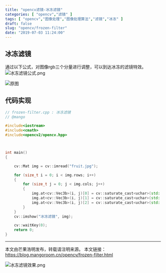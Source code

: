 ```yaml
---
title: "opencv滤镜-冰冻滤镜"
categories: [ "opencv","滤镜" ]
tags: [ "opencv","图像处理","图像处理算法","滤镜","冰冻" ]
draft: false
slug: "opencv/frozen-filter"
date: "2019-07-03 11:24:00"
---
```


## 冰冻滤镜

通过以下公式，对图像rgb三个分量进行调整，可以到达冰冻的滤镜特效。
![冰冻滤镜公式.png][1]

![原图](https://mangoroom.cn/usr/uploads/2019/07/3135764183.jpg)

## 代码实现

```c++
// frozen-filter.cpp : 冰冻滤镜
// @mango

#include<iostream>
#include<cmath>
#include<opencv2/opencv.hpp>



int main()
{

	cv::Mat img = cv::imread("fruit.jpg");

	for (size_t i = 0; i < img.rows; i++)
	{
		for (size_t j = 0; j < img.cols; j++)
		{
			img.at<cv::Vec3b>(i, j)[0] = cv::saturate_cast<uchar>(std::abs(img.at<cv::Vec3b>(i, j)[0] - img.at<cv::Vec3b>(i, j)[1] - img.at<cv::Vec3b>(i, j)[2]) * 3 >> 2);// blue
			img.at<cv::Vec3b>(i, j)[1] = cv::saturate_cast<uchar>(std::abs(img.at<cv::Vec3b>(i, j)[1] - img.at<cv::Vec3b>(i, j)[0] - img.at<cv::Vec3b>(i, j)[2]) * 3 >> 2);// green
			img.at<cv::Vec3b>(i, j)[2] = cv::saturate_cast<uchar>(std::abs(img.at<cv::Vec3b>(i, j)[2] - img.at<cv::Vec3b>(i, j)[0] - img.at<cv::Vec3b>(i, j)[1]) * 3 >> 2);// red
		}
	}
	cv::imshow("冰冻滤镜", img);

	cv::waitKey(0);
	return 0;
}

```

---

本文由芒果浩明发布，转载请注明来源。
本文链接：https://blog.mangoroom.cn/opencv/frozen-filter.html

![冰冻滤镜效果.png][2]


  [1]: https://mangoroom.cn/usr/uploads/2019/07/1555380516.png
  [2]: https://mangoroom.cn/usr/uploads/2019/07/1683036734.png